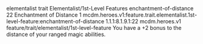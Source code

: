<ability>
  <metadata>
    <class>elementalist</class>
    <feature_type>trait</feature_type>
    <file_dpath>Elementalist/1st-Level Features</file_dpath>
    <item_id>enchantment-of-distance</item_id>
    <item_index>22</item_index>
    <item_name>Enchantment of Distance</item_name>
    <level>1</level>
    <scc>mcdm.heroes.v1:feature.trait.elementalist.1st-level-feature:enchantment-of-distance</scc>
    <scdc>1.1.1:8.1.9.1:22</scdc>
    <source>mcdm.heroes.v1</source>
    <type>feature/trait/elementalist/1st-level-feature</type>
  </metadata>
  <effects>
    <effect type="mundane">You have a +2 bonus to the distance of your ranged magic abilities.</effect>
  </effects>
</ability>
